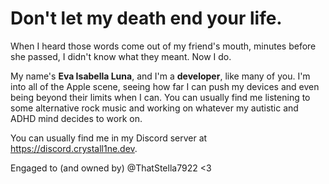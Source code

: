 # Don't let my death end your life.

When I heard those words come out of my friend's mouth, minutes before she passed, I didn't know what they meant. Now I do.

My name's **Eva Isabella Luna**, and I'm a **developer**, like many of you. I'm into all of the Apple scene, seeing how far I can push my devices and even being beyond their limits when I can. You can usually find me listening to some alternative rock music and working on whatever my autistic and ADHD mind decides to work on.

You can usually find me in my Discord server at https://discord.crystall1ne.dev. 

Engaged to (and owned by) @ThatStella7922 <3
